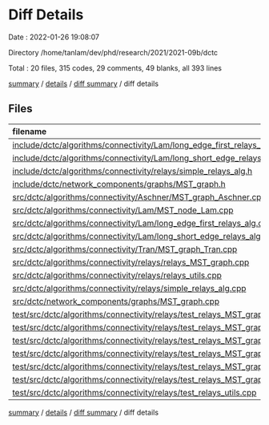 # Diff Details

Date : 2022-01-26 19:08:07

Directory /home/tanlam/dev/phd/research/2021/2021-09b/dctc

Total : 20 files,  315 codes, 29 comments, 49 blanks, all 393 lines

[summary](results.md) / [details](details.md) / [diff summary](diff.md) / diff details

## Files
| filename | language | code | comment | blank | total |
| :--- | :--- | ---: | ---: | ---: | ---: |
| [include/dctc/algorithms/connectivity/Lam/long_edge_first_relays_alg.h](/include/dctc/algorithms/connectivity/Lam/long_edge_first_relays_alg.h) | C++ | 3 | 0 | 0 | 3 |
| [include/dctc/algorithms/connectivity/Lam/long_short_edge_relays_alg.h](/include/dctc/algorithms/connectivity/Lam/long_short_edge_relays_alg.h) | C++ | 1 | 0 | 0 | 1 |
| [include/dctc/algorithms/connectivity/relays/simple_relays_alg.h](/include/dctc/algorithms/connectivity/relays/simple_relays_alg.h) | C++ | 3 | 0 | 0 | 3 |
| [include/dctc/network_components/graphs/MST_graph.h](/include/dctc/network_components/graphs/MST_graph.h) | C++ | 4 | 0 | 2 | 6 |
| [src/dctc/algorithms/connectivity/Aschner/MST_graph_Aschner.cpp](/src/dctc/algorithms/connectivity/Aschner/MST_graph_Aschner.cpp) | C++ | 1 | 0 | 0 | 1 |
| [src/dctc/algorithms/connectivity/Lam/MST_node_Lam.cpp](/src/dctc/algorithms/connectivity/Lam/MST_node_Lam.cpp) | C++ | 1 | 0 | 0 | 1 |
| [src/dctc/algorithms/connectivity/Lam/long_edge_first_relays_alg.cpp](/src/dctc/algorithms/connectivity/Lam/long_edge_first_relays_alg.cpp) | C++ | 60 | -1 | 6 | 65 |
| [src/dctc/algorithms/connectivity/Lam/long_short_edge_relays_alg.cpp](/src/dctc/algorithms/connectivity/Lam/long_short_edge_relays_alg.cpp) | C++ | 7 | 0 | 0 | 7 |
| [src/dctc/algorithms/connectivity/Tran/MST_graph_Tran.cpp](/src/dctc/algorithms/connectivity/Tran/MST_graph_Tran.cpp) | C++ | 1 | 0 | 0 | 1 |
| [src/dctc/algorithms/connectivity/relays/relays_MST_graph.cpp](/src/dctc/algorithms/connectivity/relays/relays_MST_graph.cpp) | C++ | 1 | -1 | 0 | 0 |
| [src/dctc/algorithms/connectivity/relays/relays_utils.cpp](/src/dctc/algorithms/connectivity/relays/relays_utils.cpp) | C++ | 0 | 6 | 2 | 8 |
| [src/dctc/algorithms/connectivity/relays/simple_relays_alg.cpp](/src/dctc/algorithms/connectivity/relays/simple_relays_alg.cpp) | C++ | 21 | 0 | 0 | 21 |
| [src/dctc/network_components/graphs/MST_graph.cpp](/src/dctc/network_components/graphs/MST_graph.cpp) | C++ | 12 | 0 | 3 | 15 |
| [test/src/dctc/algorithms/connectivity/relays/test_relays_MST_graph_Aschner.cpp](/test/src/dctc/algorithms/connectivity/relays/test_relays_MST_graph_Aschner.cpp) | C++ | 6 | 0 | 2 | 8 |
| [test/src/dctc/algorithms/connectivity/relays/test_relays_MST_graph_Aschner_Tran_Lam.cpp](/test/src/dctc/algorithms/connectivity/relays/test_relays_MST_graph_Aschner_Tran_Lam.cpp) | C++ | 98 | 5 | 14 | 117 |
| [test/src/dctc/algorithms/connectivity/relays/test_relays_MST_graph_Aschner_and_Tran.cpp](/test/src/dctc/algorithms/connectivity/relays/test_relays_MST_graph_Aschner_and_Tran.cpp) | C++ | 0 | 2 | 0 | 2 |
| [test/src/dctc/algorithms/connectivity/relays/test_relays_MST_graph_Aschner_and_Tran_1.cpp](/test/src/dctc/algorithms/connectivity/relays/test_relays_MST_graph_Aschner_and_Tran_1.cpp) | C++ | 0 | 2 | 0 | 2 |
| [test/src/dctc/algorithms/connectivity/relays/test_relays_MST_graph_Lam.cpp](/test/src/dctc/algorithms/connectivity/relays/test_relays_MST_graph_Lam.cpp) | C++ | 84 | 16 | 17 | 117 |
| [test/src/dctc/algorithms/connectivity/relays/test_relays_MST_graph_Tran.cpp](/test/src/dctc/algorithms/connectivity/relays/test_relays_MST_graph_Tran.cpp) | C++ | 5 | 0 | 2 | 7 |
| [test/src/dctc/algorithms/connectivity/relays/test_relays_utils.cpp](/test/src/dctc/algorithms/connectivity/relays/test_relays_utils.cpp) | C++ | 7 | 0 | 1 | 8 |

[summary](results.md) / [details](details.md) / [diff summary](diff.md) / diff details